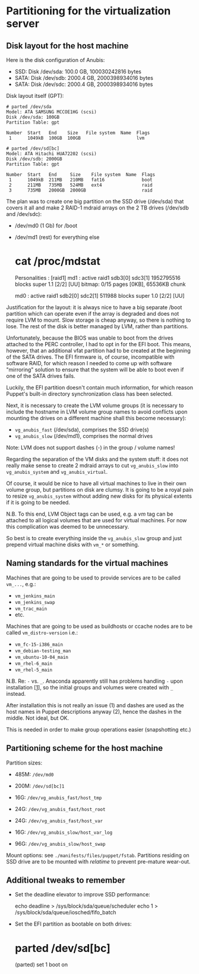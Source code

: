Partitioning for the virtualization server
==========================================

Disk layout for the host machine
--------------------------------

Here is the disk configuration of Anubis:

* SSD:  Disk /dev/sda: 100.0 GB,   100030242816 bytes
* SATA: Disk /dev/sdb: 2000.4 GB, 2000398934016 bytes
* SATA: Disk /dev/sdc: 2000.4 GB, 2000398934016 bytes

Disk layout itself (GPT):

    # parted /dev/sda
    Model: ATA SAMSUNG MCCOE1HG (scsi)
    Disk /dev/sda: 100GB
    Partition Table: gpt

    Number  Start   End    Size   File system  Name  Flags
     1      1049kB  100GB  100GB                     lvm

    # parted /dev/sd[bc]
    Model: ATA Hitachi HUA72202 (scsi)
    Disk /dev/sdb: 2000GB
    Partition Table: gpt

    Number  Start   End     Size    File system  Name  Flags
     1      1049kB  211MB   210MB   fat16              boot
     2      211MB   735MB   524MB   ext4               raid
     3      735MB   2000GB  2000GB                     raid

The plan was to create one big partition on the SSD drive (/dev/sda) that covers it all and make 2 RAID-1 mdraid arrays on the 2 TB drives (/dev/sdb and /dev/sdc):

* /dev/md0 (1 Gb) for /boot
* /dev/md1 (rest) for everything else

    # cat /proc/mdstat
    Personalities : [raid1] 
    md1 : active raid1 sdb3[0] sdc3[1]
          1952795516 blocks super 1.1 [2/2] [UU]
          bitmap: 0/15 pages [0KB], 65536KB chunk

    md0 : active raid1 sdb2[0] sdc2[1]
          511988 blocks super 1.0 [2/2] [UU]

Justification for the layout: it is always nice to have a big separate /boot partition which can operate even if the array is degraded and does not require LVM to mount. Slow storage is cheap anyway, so there is nothing to lose. The rest of the disk is better managed by LVM, rather than partitions.

Unfortunately, because the BIOS was unable to boot from the drives attached to the PERC controller, I had to opt in for the EFI boot. This means, however, that an additional vfat partition had to be created at the beginning of the SATA drives. The EFI firmware is, of course, incompatible with software RAID, for which reason I needed to come up with software "mirroring" solution to ensure that the system will be able to boot even if one of the SATA drives fails.

Luckily, the EFI partition doesn't contain much information, for which reason Puppet's built-in directory synchronization class has been selected. 

Next, it is necessary to create the LVM volume groups (it is necessary to include the hostname in LVM volume group names to avoid conflicts upon mounting the drives on a different machine shall this become necessary):

* `vg_anubis_fast` (/dev/sda), comprises the SSD drive(s)
* `vg_anubis_slow` (/dev/md1), comprises the normal drives

Note: LVM does not support dashes (-) in the group / volume names!

Regarding the separation of the VM disks and the system stuff: it does not really make sense to create 2 mdraid arrays to cut `vg_anubis_slow` into `vg_anubis_system` and `vg_anubis_virtual`.

Of course, it would be nice to have all virtual machines to live in their own volume group, but partitions on disk are clumsy. It is going to be a royal pain to resize `vg_anubis_system` without adding new disks for its physical extents if it is going to be needed.

N.B. To this end, LVM Object tags can be used, e.g. a _vm_ tag can be attached to all logical volumes that are used for virtual machines. For now this complication was deemed to be unnecessary.

So best is to create everything inside the `vg_anubis_slow` group and just prepend virtual machine disks with `vm_*` or something.


Naming standards for the virtual machines
-----------------------------------------

Machines that are going to be used to provide services are to be called `vm_...`, e.g.:

* `vm_jenkins_main`
* `vm_jenkins_swap`
* `vm_trac_main`
* etc.

Machines that are going to be used as buildhosts or ccache nodes are to be called `vm_distro-version` i.e.:

* `vm_fc-15-i386_main`
* `vm_debian-testing_man`
* `vm_ubuntu-10-04_main`
* `vm_rhel-6_main`
* `vm_rhel-5_main`

N.B. Re: `-` vs. `_`. Anaconda apparently still has problems handling `-` upon installation [[1]][rh], so the initial groups and volumes were created with `_` instead.

After installation this is not really an issue (1) and dashes are used as the host names in Puppet descriptions anyway (2), hence the dashes in the middle. Not ideal, but OK.

  [rh]: https://bugzilla.redhat.com/show_bug.cgi?id=430907

This is needed in order to make group operations easier (snapshotting etc.)

Partitioning scheme for the host machine
----------------------------------------

Partition sizes:

* 485M: `/dev/md0`
* 200M: `/dev/sd[bc]1`

* 16G: `/dev/vg_anubis_fast/host_tmp`
* 24G: `/dev/vg_anubis_fast/host_root`
* 24G: `/dev/vg_anubis_fast/host_var`
* 16G: `/dev/vg_anubis_slow/host_var_log`
* 96G: `/dev/vg_anubis_slow/host_swap`

Mount options: see `./manifests/files/puppet/fstab`. Partitions residing on SSD drive are to be mounted with *relatime* to prevent pre-mature wear-out.

Additional tweaks to remember
-----------------------------

- Set the deadline elevator to improve SSD performance:

    echo deadline > /sys/block/sda/queue/scheduler
    echo 1 > /sys/block/sda/queue/iosched/fifo_batch

- Set the EFI partition as bootable on both drives:

    # parted /dev/sd[bc]
    (parted) set 1 boot on

